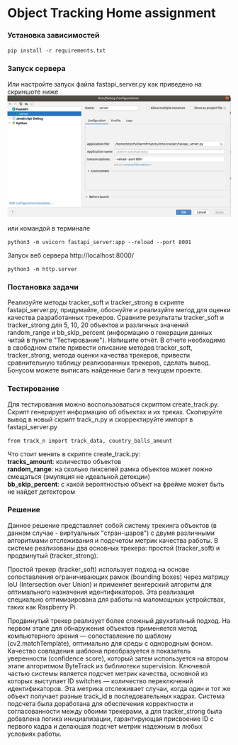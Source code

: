 # Object Tracking Home assignment

### Установка зависимостей
```
pip install -r requirements.txt
```

### Запуск сервера
Или настройте запуск файла fastapi_server.py как приведено на скриншоте ниже 
![fastapi.png](info/fastapi.png)

или командой в терминале
```
python3 -m uvicorn fastapi_server:app --reload --port 8001 
```

Запуск веб сервера http://localhost:8000/
```
python3 -m http.server
```

### Постановка задачи

Реализуйте методы tracker_soft и tracker_strong в скрипте fastapi_server.py,
придумайте, обоснуйте и реализуйте метод для оценки качества разработанных трекеров.
Сравните результаты tracker_soft и tracker_strong для 5, 10, 20 объектов и различных 
значений random_range и bb_skip_percent
(информацию о генерации данных читай в пункте "Тестирование"). Напишите отчёт. 
В отчете необходимо в свободном стиле привести описание методов tracker_soft, 
tracker_strong, метода оценки качества трекеров, привести сравнительную таблицу 
реализованных трекеров, сделать вывод.  
Бонусом можете выписать найденные баги в текущем проекте.

### Тестирование
Для тестирования можно воспользоваться скриптом create_track.py. Скрипт генерирует
информацию об объектах и их треках. Скопируйте вывод в новый скрипт track_n.py и
скорректируйте импорт в fastapi_server.py
```
from track_n import track_data, country_balls_amount
```
Что стоит менять в скрипте create_track.py:  
**tracks_amount**: количество объектов  
**random_range**: на сколько пикселей рамка объектов может ложно смещаться (эмуляция не идеальной детекции)  
**bb_skip_percent**: с какой вероятностью объект на фрейме может быть не найдет детектором  


### Решение
Данное решение представляет собой систему трекинга объектов (в данном случае - виртуальных "стран-шаров") с двумя различными алгоритмами отслеживания и подсчетом метрик качества работы. В системе реализованы два основных трекера: простой (tracker_soft) и продвинутый (tracker_strong).

Простой трекер (tracker_soft) использует подход на основе сопоставления ограничивающих рамок (bounding boxes) через матрицу IoU (Intersection over Union) и применяет венгерский алгоритм для оптимального назначения идентификаторов. Эта реализация специально оптимизирована для работы на маломощных устройствах, таких как Raspberry Pi.

Продвинутый трекер реализует более сложный двухэтапный подход. На первом этапе для обнаружения объектов применяется метод компьютерного зрения — сопоставление по шаблону (cv2.matchTemplate), оптимально для среды с однородным фоном. Качество совпадения шаблона преобразуется в показатель уверенности (confidence score), который затем используется на втором этапе алгоритмом ByteTrack из библиотеки supervision. Ключевой частью системы является подсчет метрик качества, основной из которых выступает ID switches — количество переключений идентификаторов. Эта метрика отслеживает случаи, когда один и тот же объект получает разные track_id в последовательных кадрах. Система подсчета была доработана для обеспечения корректности и согласованности между обоими трекерами, а для tracker_strong была добавлена логика инициализации, гарантирующая присвоение ID с первого кадра и делающая подсчет метрик надежным в любых условиях работы.
